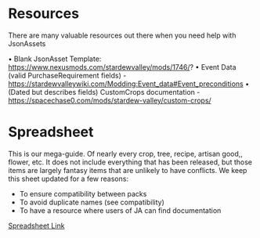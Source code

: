 # Resources

There are many valuable resources out there when you need help with JsonAssets

• Blank JsonAsset Template: https://www.nexusmods.com/stardewvalley/mods/1746/?
• Event Data (valid PurchaseRequirement fields) - https://stardewvalleywiki.com/Modding:Event_data#Event_preconditions
• (Dated but describes fields) CustomCrops documentation - https://spacechase0.com/mods/stardew-valley/custom-crops/

# Spreadsheet

This is our mega-guide. Of nearly every crop, tree, recipe, artisan good,, flower, etc. It does not include everything that has been released, but those items are largely fantasy items that are unlikely to have conflicts. 
We keep this sheet updated for a few reasons:

- To ensure compatibility between packs
- To avoid duplicate names (see compatibility) 
- To have a resource where users of JA can find documentation

[Spreadsheet Link](https://docs.google.com/spreadsheets/d/1D3Kb45faKsXGkT9wGhWaeHZiuFN7WSkewBbLF2Iuyug/edit?usp=sharing)
